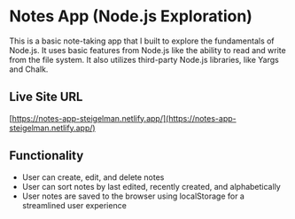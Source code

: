 # Notes App (Node.js Exploration)

This is a basic note-taking app that I built to explore the fundamentals of Node.js. It uses basic features from Node.js like the ability to read and write from the file system. It also utilizes third-party Node.js libraries, like Yargs and Chalk.

## Live Site URL
[https://notes-app-steigelman.netlify.app/](https://notes-app-steigelman.netlify.app/)

## Functionality
* User can create, edit, and delete notes
* User can sort notes by last edited, recently created, and alphabetically
* User notes are saved to the browser using localStorage for a streamlined user experience
